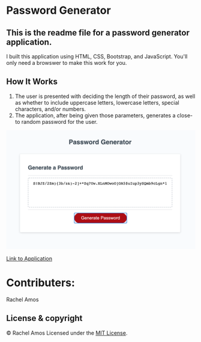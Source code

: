 # Password Generator
## This is the readme file for a password generator application.

I built this application using HTML, CSS, Bootstrap, and JavaScript. You'll only need a browswer to make this work for you.

## How It Works
1. The user is presented with deciding the length of their password, as well as whether to include uppercase letters, lowercase letters, special characters, and/or numbers.
2. The application, after being given those parameters, generates a close-to random password for the user.

![My Deployed Project](assets/passwordgeneratorDeployed.png)

[Link to Application](https://rachelamos.github.io/password-generator/)

# Contributers:
Rachel Amos

## License & copyright

© Rachel Amos
Licensed under the [MIT License](LICENSE).